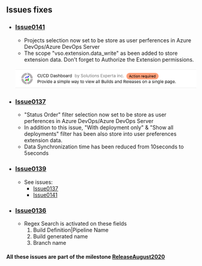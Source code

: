 ## Issues fixes

- ### [Issue0141](https://github.com/expertasolutions/VstsDashboard/issues/141)
  - Projects selection now set to be store as user perferences in Azure DevOps/Azure DevOps Server
  - The scope "vso.extension.data_write" as been added to store extension data. Don't forget to Authorize the Extension permissions.

  ![Issue0141-01](_ReleaseNotes/ReleaseAugust2020/Issue0141/Issue0141-01.png)

- ### [Issue0137](https://github.com/expertasolutions/VstsDashboard/issues/137)
  - "Status Order" filter selection now set to be store as user perferences in Azure DevOps/Azure DevOps Server
  - In addition to this issue, "With deployment only" & "Show all deployments" filter has been also store into user preferences extension data.
  - Data Synchronization time has been reduced from 10seconds to 5seconds

- ### [Issue0139](https://github.com/expertasolutions/VstsDashboard/issues/139)
  - See issues:
    - [Issue0137](https://github.com/expertasolutions/VstsDashboard/issues/137)
    - [Issue0141](https://github.com/expertasolutions/VstsDashboard/issues/141)

- ### [Issue0136](https://github.com/expertasolutions/VstsDashboard/issues/136)
  - Regex Search is activated on these fields
    1) Build Definition|Pipeline Name
    2) Build generated name
    3) Branch name

#### All these issues are part of the milestone [ReleaseAugust2020](https://github.com/expertasolutions/VstsDashboard/milestone/5?closed=1)
